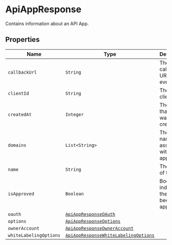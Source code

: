 

# ApiAppResponse

Contains information about an API App.

## Properties

| Name | Type | Description | Notes |
|------------ | ------------- | ------------- | -------------|
| `callbackUrl` | ```String``` |  The app&#39;s callback URL (for events)  |  |
| `clientId` | ```String``` |  The app&#39;s client id  |  |
| `createdAt` | ```Integer``` |  The time that the app was created  |  |
| `domains` | ```List<String>``` |  The domain name(s) associated with the app  |  |
| `name` | ```String``` |  The name of the app  |  |
| `isApproved` | ```Boolean``` |  Boolean to indicate if the app has been approved  |  |
| `oauth` | [```ApiAppResponseOAuth```](ApiAppResponseOAuth.md) |    |  |
| `options` | [```ApiAppResponseOptions```](ApiAppResponseOptions.md) |    |  |
| `ownerAccount` | [```ApiAppResponseOwnerAccount```](ApiAppResponseOwnerAccount.md) |    |  |
| `whiteLabelingOptions` | [```ApiAppResponseWhiteLabelingOptions```](ApiAppResponseWhiteLabelingOptions.md) |    |  |



